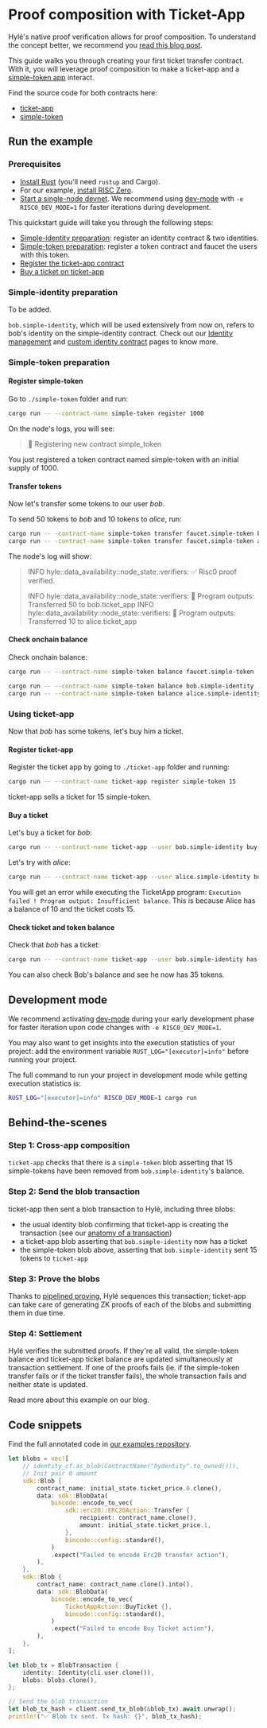 # Proof composition with Ticket-App

Hylé's native proof verification allows for proof composition. To understand the concept better, we recommend you [read this blog post](https://blog.hyle.eu/proof-composability-on-hyle/).

This guide walks you through creating your first ticket transfer contract. With it, you will leverage proof composition to make a ticket-app and a [simple-token app](./your-first-smart-contract.md) interact.

Find the source code for both contracts here:

- [ticket-app](https://github.com/Hyle-org/examples/tree/feat/ticket-app/ticket-app)
- [simple-token](https://github.com/Hyle-org/examples/tree/feat/ticket-app/simple-token)

## Run the example

### Prerequisites

- [Install Rust](https://www.rust-lang.org/tools/install) (you'll need `rustup` and Cargo).
- For our example, [install RISC Zero](https://dev.risczero.com/api/zkvm/install).
- [Start a single-node devnet](./devnet.md). We recommend using [dev-mode](https://dev.risczero.com/api/generating-proofs/dev-mode) with `-e RISC0_DEV_MODE=1` for faster iterations during development.

This quickstart guide will take you through the following steps:

<!--Replace with workflow-->
- [Simple-identity preparation](#simple-identity-preparation): register an identity contract & two identities.
- [Simple-token preparation](#simple-token-preparation): register a token contract and faucet the users with this token.
- [Register the ticket-app contract](#register-ticket-app)
- [Buy a ticket on ticket-app](#buy-a-ticket)

### Simple-identity preparation

<!-- Write -->
To be added.

`bob.simple-identity`, which will be used extensively from now on, refers to bob's identity on the simple-identity contract. Check out our [Identity management](../general-doc/identity.md) and [custom identity contract](./custom-identity-contract.md) pages to know more.

### Simple-token preparation

#### Register simple-token

Go to `./simple-token` folder and run:

```bash
cargo run -- --contract-name simple-token register 1000
```

On the node's logs, you will see:

> 📝 Registering new contract simple_token

You just registered a token contract named simple-token with an initial supply of 1000.

#### Transfer tokens

Now let's transfer some tokens to our user *bob*.

To send 50 tokens to *bob* and 10 tokens to *alice*, run:

```bash
cargo run -- -contract-name simple-token transfer faucet.simple-token bob.simple-identity 50
cargo run -- -contract-name simple-token transfer faucet.simple-token alice.simple-identity 10
```

The node's log will show:

> INFO hyle::data_availability::node_state::verifiers: ✅ Risc0 proof verified.
>
> INFO hyle::data_availability::node_state::verifiers: 🔎 Program outputs: Transferred 50 to bob.ticket_app
> INFO hyle::data_availability::node_state::verifiers: 🔎 Program outputs: Transferred 10 to alice.ticket_app

#### Check onchain balance

Check onchain balance:

```bash
cargo run -- --contract-name simple-token balance faucet.simple-token

cargo run -- --contract-name simple-token balance bob.simple-identity
cargo run -- --contract-name simple-token balance alice.simple-identity
```

### Using ticket-app

Now that *bob* has some tokens, let's buy him a ticket.

#### Register ticket-app

Register the ticket app by going to `./ticket-app` folder and running:

```bash
cargo run -- --contract-name ticket-app register simple-token 15
```

ticket-app sells a ticket for 15 simple-token.

#### Buy a ticket

Let's buy a ticket for *bob*:

```bash
cargo run -- --contract-name ticket-app --user bob.simple-identity buy-ticket
```

Let's try with *alice*:

```bash
cargo run -- --contract-name ticket-app --user alice.simple-identity buy-ticket
```

You will get an error while executing the TicketApp program: `Execution failed ! Program output: Insufficient balance`. This is because Alice has a balance of 10 and the ticket costs 15.

#### Check ticket and token balance

Check that *bob* has a ticket:

```bash
cargo run -- --contract-name ticket-app --user bob.simple-identity has-ticket
```

You can also check Bob's balance and see he now has 35 tokens.

## Development mode

We recommend activating [dev-mode](https://dev.risczero.com/api/generating-proofs/dev-mode) during your early development phase for faster iteration upon code changes with `-e RISC0_DEV_MODE=1`.

You may also want to get insights into the execution statistics of your project: add the environment variable `RUST_LOG="[executor]=info"` before running your project.

The full command to run your project in development mode while getting execution statistics is:

```bash
RUST_LOG="[executor]=info" RISC0_DEV_MODE=1 cargo run
```

## Behind-the-scenes

<!--Graph-->

### Step 1: Cross-app composition

`ticket-app` checks that there is a `simple-token` blob asserting that 15 simple-tokens have been removed from `bob.simple-identity`'s balance.

### Step 2: Send the blob transaction

ticket-app then sent a blob transaction to Hylé, including three blobs:

- the usual identity blob confirming that ticket-app is creating the transaction (see our [anatomy of a transaction](../general-doc/transaction.md))
- a ticket-app blob asserting that `bob.simple-identity` now has a ticket
- the simple-token blob above, asserting that `bob.simple-identity` sent 15 tokens to `ticket-app`

### Step 3: Prove the blobs

Thanks to [pipelined proving](../general-doc/pipelined-proving.md), Hylé sequences this transaction; ticket-app can take care of generating ZK proofs of each of the blobs and submitting them in due time.

### Step 4: Settlement

Hylé verifies the submitted proofs. If they're all valid, the simple-token balance and ticket-app ticket balance are updated simultaneously at transaction settlement. If one of the proofs fails (ie. if the simple-token transfer fails or if the ticket transfer fails), the whole transaction fails and neither state is updated.

Read more about this example on our blog.

## Code snippets

Find the full annotated code in [our examples repository](https://github.com/Hyle-org/examples/blob/main/ticket-app/host/src/main.rs).

```rs
let blobs = vec![
    // identity_cf.as_blob(ContractName("hydentity".to_owned())),
    // Init pair 0 amount
    sdk::Blob {
        contract_name: initial_state.ticket_price.0.clone(),
        data: sdk::BlobData(
            bincode::encode_to_vec(
                sdk::erc20::ERC20Action::Transfer {
                    recipient: contract_name.clone(),
                    amount: initial_state.ticket_price.1,
                },
                bincode::config::standard(),
            )
            .expect("Failed to encode Erc20 transfer action"),
        ),
    },
    sdk::Blob {
        contract_name: contract_name.clone().into(),
        data: sdk::BlobData(
            bincode::encode_to_vec(
                TicketAppAction::BuyTicket {},
                bincode::config::standard(),
            )
            .expect("Failed to encode Buy Ticket action"),
        ),
    },
];

let blob_tx = BlobTransaction {
    identity: Identity(cli.user.clone()),
    blobs: blobs.clone(),
};

// Send the blob transaction
let blob_tx_hash = client.send_tx_blob(&blob_tx).await.unwrap();
println!("✅ Blob tx sent. Tx hash: {}", blob_tx_hash);
```
